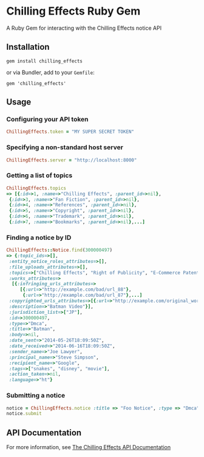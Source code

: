 # Chilling Effects Ruby Gem

A Ruby Gem for interacting with the Chilling Effects notice API

## Installation

`gem install chilling_effects`

or via Bundler, add to your `Gemfile`:

`gem 'chilling_effects'`

## Usage

### Configuring your API token

```ruby
ChillingEffects.token = "MY SUPER SECRET TOKEN"
```

### Specifying a non-standard host server

```ruby
ChillingEffects.server = "http://localhost:8000"
```

### Getting a list of topics

```ruby
ChillingEffects.topics
=> [{:id=>1, :name=>"Chilling Effects", :parent_id=>nil},
 {:id=>3, :name=>"Fan Fiction", :parent_id=>nil},
 {:id=>4, :name=>"References", :parent_id=>nil},
 {:id=>5, :name=>"Copyright", :parent_id=>nil},
 {:id=>6, :name=>"Trademark", :parent_id=>nil},
 {:id=>7, :name=>"Bookmarks", :parent_id=>nil},...]
```

### Finding a notice by ID

```ruby
ChillingEffects::Notice.find(300000497)
=> {:topic_ids=>[],
 :entity_notice_roles_attributes=>[],
 :file_uploads_attributes=>[],
 :topics=>["Chilling Effects", "Right of Publicity", "E-Commerce Patents"],
 :works_attributes=>
  [{:infringing_urls_attributes=>
     [{:url=>"http://example.com/bad/url_88"},
      {:url=>"http://example.com/bad/url_87"},...]
 :copyrighted_urls_attributes=>[{:url=>"http://example.com/original_work/url_0"}],
 :description=>"Batman Video"}],
 :jurisdiction_list=>["JP"],
 :id=>300000497,
 :type=>"Dmca",
 :title=>"Batman",
 :body=>nil,
 :date_sent=>"2014-05-26T18:09:50Z",
 :date_received=>"2014-06-16T18:09:50Z",
 :sender_name=>"Joe Lawyer",
 :principal_name=>"Steve Simpson",
 :recipient_name=>"Google",
 :tags=>["snakes", "disney", "movie"],
 :action_taken=>nil,
 :language=>"ht"}
```

### Submitting a notice

```ruby
notice = ChillingEffects.notice :title => "Foo Notice", :type => "Dmca"
notice.submit
```

## API Documentation

For more information, see [The Chilling Effects API Documentation](https://github.com/berkmancenter/chillingeffects/blob/master/doc/api_documentation.mkd)
